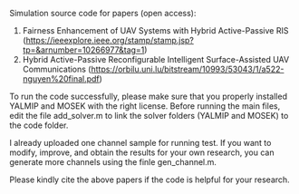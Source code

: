 Simulation source code for papers (open access):
1. Fairness Enhancement of UAV Systems with Hybrid Active-Passive RIS (https://ieeexplore.ieee.org/stamp/stamp.jsp?tp=&arnumber=10266977&tag=1)
2. Hybrid Active-Passive Reconfigurable Intelligent Surface-Assisted UAV Communications (https://orbilu.uni.lu/bitstream/10993/53043/1/a522-nguyen%20final.pdf)

To run the code successfully, please make sure that you properly installed YALMIP and MOSEK with the right license. Before running the main files, edit the file add_solver.m to link the solver folders (YALMIP and MOSEK) to the code folder.

I already uploaded one channel sample for running test. If you want to modify, improve, and obtain the results for your own research, you can generate more channels using the finle gen_channel.m.

Please kindly cite the above papers if the code is helpful for your research.
